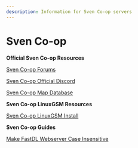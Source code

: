 ```yaml
---
description: Information for Sven Co-op servers
---
```


# Sven Co-op

**Official Sven Co-op Resources**

[Sven Co-op Forums](https://forums.svencoop.com/)

[Sven Co-op Official Discord](https://discordapp.com/invite/svencoop)

[Sven Co-op Map Database](http://scmapdb.com/)



**Sven Co-op LinuxGSM Resources**

[Sven Co-op LinuxGSM Install](https://linuxgsm.com/lgsm/svenserver/)



**Sven Co-op Guides**

[Make FastDL Webserver Case Insensitive](make-webserver-case-insensitive.md)

